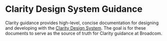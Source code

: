# Clarity Design System Guidance

Clarity guidance provides high-level, concise documentation for designing and developing with the
[Clarity Design System](https://clarity.design). The goal is for these documents to serve as the source of truth for
Clarity guidance at Broadcom.